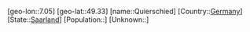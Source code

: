 ﻿---
location: [49.33,7.05]
type: City
tags:
- geo/City


SpocWebEntityId: 33580
isDeleted: false
confidential: public

---
[geo-lon::7.05]
[geo-lat::49.33]
[name::Quierschied]
[Country::[Germany](geo/Continent/Europe/Germany.md)]
[State::[Saarland](geo/Continent/Europe/Germany/Saarland.md)]
[Population::]
[Unknown::]

